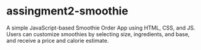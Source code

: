 # assingment2-smoothie
A simple JavaScript-based Smoothie Order App using HTML, CSS, and JS. Users can customize smoothies by selecting size, ingredients, and base, and receive a price and calorie estimate.
